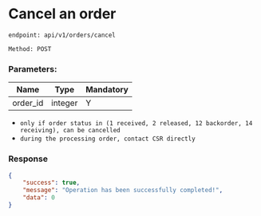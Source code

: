 # Cancel an order

`endpoint: api/v1/orders/cancel`

`Method: POST`

### Parameters:

| Name     | Type      | Mandatory |
|----------|-----------|-----------|
| order_id | integer   | Y         |

* `only if order status in (1 received, 2 released, 12 backorder, 14 receiving), can be cancelled `
* `during the processing order, contact CSR directly`

### Response

```json
{
    "success": true,
    "message": "Operation has been successfully completed!",
    "data": 0
}
```